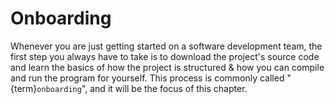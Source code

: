 # Onboarding

<!--
1. Installing all of the software
	- Detailed instructions for Mac & Windows
2. Creating accounts on Bitbucket, Trello, & Heroku
	- Log in to the Heroku CLI & Container Registry
3. Forking & Cloning the Repository
4. A Tour of the Repository
	- Include sub-sections for each of the working branches
-->

Whenever you are just getting started on a software development team,
the first step you always have to take is to download the project's source code
and learn the basics of how the project is structured & how you can compile
and run the program for yourself.
This process is commonly called "{term}`onboarding`",
and it will be the focus of this chapter.

